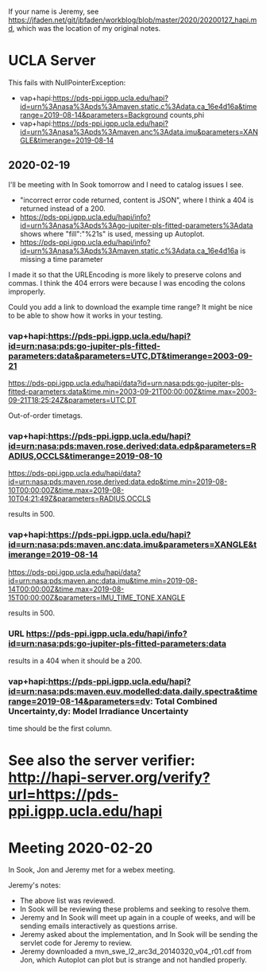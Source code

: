 If your name is Jeremy, see https://jfaden.net/git/jbfaden/workblog/blob/master/2020/20200127_hapi.md, which was the location of my original notes. 

# UCLA Server
This fails with NullPointerException:

 * vap+hapi:https://pds-ppi.igpp.ucla.edu/hapi?id=urn%3Anasa%3Apds%3Amaven.static.c%3Adata.ca_16e4d16a&timerange=2019-08-14&parameters=Background counts,phi
 * vap+hapi:https://pds-ppi.igpp.ucla.edu/hapi?id=urn%3Anasa%3Apds%3Amaven.anc%3Adata.imu&parameters=XANGLE&timerange=2019-08-14

## 2020-02-19
I'll be meeting with In Sook tomorrow and I need to catalog issues I see.
* "incorrect error code returned, content is JSON", where I think a 404 is returned instead of a 200.  
* https://pds-ppi.igpp.ucla.edu/hapi/info?id=urn%3Anasa%3Apds%3Ago-jupiter-pls-fitted-parameters%3Adata shows where "fill":"%21s" is used, messing up Autoplot.
* https://pds-ppi.igpp.ucla.edu/hapi/info?id=urn%3Anasa%3Apds%3Amaven.static.c%3Adata.ca_16e4d16a is missing a time parameter

I made it so that the URLEncoding is more likely to preserve colons and commas.  I think the 404 errors were because I was encoding the colons improperly.

Could you add a link to download the example time range?  It might be nice to be able to show how it works in your testing.



### vap+hapi:https://pds-ppi.igpp.ucla.edu/hapi?id=urn:nasa:pds:go-jupiter-pls-fitted-parameters:data&parameters=UTC,DT&timerange=2003-09-21
https://pds-ppi.igpp.ucla.edu/hapi/data?id=urn:nasa:pds:go-jupiter-pls-fitted-parameters:data&time.min=2003-09-21T00:00:00Z&time.max=2003-09-21T18:25:24Z&parameters=UTC,DT

Out-of-order timetags.

### vap+hapi:https://pds-ppi.igpp.ucla.edu/hapi?id=urn:nasa:pds:maven.rose.derived:data.edp&parameters=RADIUS,OCCLS&timerange=2019-08-10
https://pds-ppi.igpp.ucla.edu/hapi/data?id=urn:nasa:pds:maven.rose.derived:data.edp&time.min=2019-08-10T00:00:00Z&time.max=2019-08-10T04:21:49Z&parameters=RADIUS,OCCLS

results in 500.

### vap+hapi:https://pds-ppi.igpp.ucla.edu/hapi?id=urn:nasa:pds:maven.anc:data.imu&parameters=XANGLE&timerange=2019-08-14
https://pds-ppi.igpp.ucla.edu/hapi/data?id=urn:nasa:pds:maven.anc:data.imu&time.min=2019-08-14T00:00:00Z&time.max=2019-08-15T00:00:00Z&parameters=IMU_TIME_TONE,XANGLE

results in 500.

### URL https://pds-ppi.igpp.ucla.edu/hapi/info?id=urn:nasa:pds:go-jupiter-pls-fitted-parameters:data

results in a 404 when it should be a 200.

### vap+hapi:https://pds-ppi.igpp.ucla.edu/hapi?id=urn:nasa:pds:maven.euv.modelled:data.daily.spectra&timerange=2019-08-14&parameters=dv: Total Combined Uncertainty,dy: Model Irradiance Uncertainty
time should be the first column.

# See also the server verifier: http://hapi-server.org/verify?url=https://pds-ppi.igpp.ucla.edu/hapi

# Meeting 2020-02-20 
In Sook, Jon and Jeremy met for a webex meeting.

Jeremy's notes:
* The above list was reviewed.
* In Sook will be reviewing these problems and seeking to resolve them.
* Jeremy and In Sook will meet up again in a couple of weeks, and will be sending emails interactively as questions arrise.
* Jeremy asked about the implementation, and In Sook will be sending the servlet code for Jeremy to review.
* Jeremy downloaded a mvn_swe_l2_arc3d_20140320_v04_r01.cdf from Jon, which Autoplot can plot but is strange and not handled properly.
